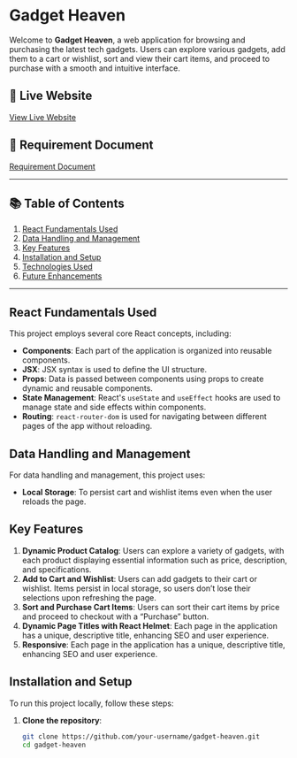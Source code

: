 # Gadget Heaven

Welcome to **Gadget Heaven**, a web application for browsing and purchasing the latest tech gadgets. Users can explore various gadgets, add them to a cart or wishlist, sort and view their cart items, and proceed to purchase with a smooth and intuitive interface.

## 🚀 Live Website

[View Live Website](react-gadget-heaven-assignment-alifa.surge.sh
)

## 📄 Requirement Document

[Requirement Document](https://github.com/ProgrammingHero1/B10-A8-gadget-heaven/blob/main/Batch-10_Assignment-08.pdf)

---

## 📚 Table of Contents

1. [React Fundamentals Used](#react-fundamentals-used)
2. [Data Handling and Management](#data-handling-and-management)
3. [Key Features](#key-features)
4. [Installation and Setup](#installation-and-setup)
5. [Technologies Used](#technologies-used)
6. [Future Enhancements](#future-enhancements)

---

## React Fundamentals Used

This project employs several core React concepts, including:

- **Components**: Each part of the application is organized into reusable components.
- **JSX**: JSX syntax is used to define the UI structure.
- **Props**: Data is passed between components using props to create dynamic and reusable components.
- **State Management**: React's `useState` and `useEffect` hooks are used to manage state and side effects within components.
- **Routing**: `react-router-dom` is used for navigating between different pages of the app without reloading.

## Data Handling and Management

For data handling and management, this project uses:

- **Local Storage**: To persist cart and wishlist items even when the user reloads the page.
  

## Key Features

1. **Dynamic Product Catalog**: Users can explore a variety of gadgets, with each product displaying essential information such as price, description, and specifications.
2. **Add to Cart and Wishlist**: Users can add gadgets to their cart or wishlist. Items persist in local storage, so users don’t lose their selections upon refreshing the page.
3. **Sort and Purchase Cart Items**: Users can sort their cart items by price and proceed to checkout with a “Purchase” button.
4. **Dynamic Page Titles with React Helmet**: Each page in the application has a unique, descriptive title, enhancing SEO and user experience.
4. **Responsive**: Each page in the application has a unique, descriptive title, enhancing SEO and user experience.


## Installation and Setup

To run this project locally, follow these steps:

1. **Clone the repository**:
   ```bash
   git clone https://github.com/your-username/gadget-heaven.git
   cd gadget-heaven

